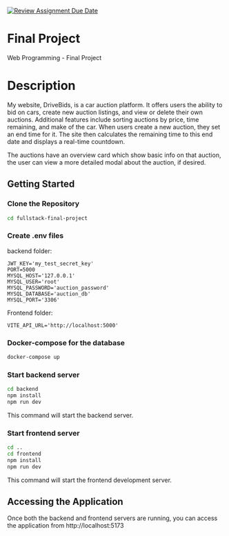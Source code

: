 [![Review Assignment Due Date](https://classroom.github.com/assets/deadline-readme-button-24ddc0f5d75046c5622901739e7c5dd533143b0c8e959d652212380cedb1ea36.svg)](https://classroom.github.com/a/qCtVf2Dd)

# Final Project
Web Programming - Final Project

# Description
My website, DriveBids, is a car auction platform. It offers users the ability to bid on cars, create new auction listings, and view or delete their own auctions. Additional features include sorting auctions by price, time remaining, and make of the car. When users create a new auction, they set an end time for it. The site then calculates the remaining time to this end date and displays a real-time countdown.

The auctions have an overview card which show basic info on that auction, the user can view a more detailed modal about the auction, if desired.

## Getting Started

### Clone the Repository
```bash
cd fullstack-final-project
```

### Create .env files
backend folder:
```plaintext
JWT_KEY='my_test_secret_key'
PORT=5000
MYSQL_HOST='127.0.0.1'
MYSQL_USER='root'
MYSQL_PASSWORD='auction_password'
MYSQL_DATABASE='auction_db'
MYSQL_PORT='3306'
```
Frontend folder:
```plaintext
VITE_API_URL='http://localhost:5000'
```
### Docker-compose for the database
```bash 
docker-compose up
```

### Start backend server
```bash
cd backend
npm install
npm run dev
```
This command will start the backend server. 

### Start frontend server
```bash
cd ..
cd frontend
npm install
npm run dev
```
This command will start the frontend development server.


## Accessing the Application
Once both the backend and frontend servers are running, you can access the application from http://localhost:5173
